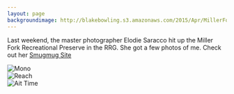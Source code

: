 ```yaml
---
layout: page
backgroundimage: http://blakebowling.s3.amazonaws.com/2015/Apr/MillerFork-falling.jpg
---
```



Last weekend, the master photographer Elodie Saracco hit up the Miller Fork Recreational Preserve in the RRG. She got a few photos of me. Check out her [Smugmug Site](http://elodiesaraccophotographic.smugmug.com/)

<div class="row">
  <div class="col-md-4">
    <img src="http://blakebowling.s3.amazonaws.com/2015/Apr/MillerFork-mono.jpg" alt="Mono">
  </div>
  <div class="col-md-4">
    <img src="http://blakebowling.s3.amazonaws.com/2015/Apr/MillerFork-reach.jpg" alt="Reach">
  </div>
  <div class="col-md-4">
    <img src="http://blakebowling.s3.amazonaws.com/2015/Apr/MillerFork-falling.jpg" alt="Ait Time">
  </div>
</div>


